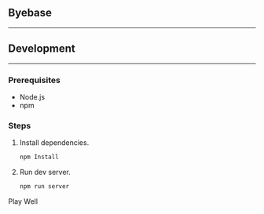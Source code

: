 ## Byebase 
---
## Development
--- 
### Prerequisites
* Node.js 
* npm
### Steps
1. Install dependencies.   
    ```bash 
    npm Install
    ```
2. Run dev server.
    ```bash
    npm run server
    ```
Play Well